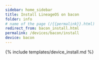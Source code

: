 ```yaml
---
sidebar: home_sidebar
title: Install LineageOS on bacon
folder: info
# name of the page (/{{permalink}}.html)
redirect_from: bacon_install.html
permalink: /devices/bacon/install
device: bacon
---
```

{% include templates/device_install.md %}
